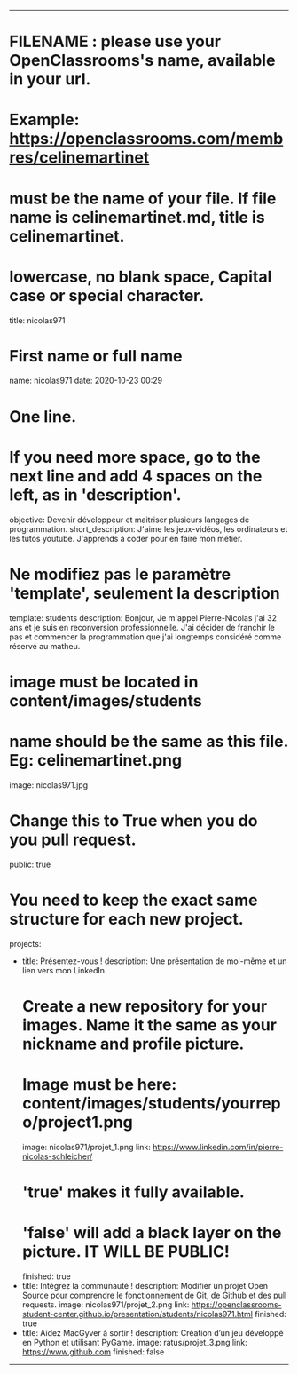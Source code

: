 ---

# FILENAME : please use your OpenClassrooms's name, available in your url.
# Example: https://openclassrooms.com/membres/celinemartinet
# must be the name of your file. If file name is celinemartinet.md, title is celinemartinet.
# lowercase, no blank space, Capital case or special character.
title: nicolas971

# First name or full name
name: nicolas971
date: 2020-10-23 00:29

# One line.
# If you need more space, go to the next line and add 4 spaces on the left, as in 'description'.
objective: Devenir développeur et maitriser plusieurs langages de programmation.
short_description: J'aime les jeux-vidéos, les ordinateurs et les tutos youtube. J'apprends à coder pour en faire mon métier.

# Ne modifiez pas le paramètre 'template', seulement la description
template: students
description:
    Bonjour,
	Je m'appel Pierre-Nicolas j'ai 32 ans et je suis en reconversion professionnelle.
	J'ai décider de franchir le pas et commencer la programmation que j'ai longtemps considéré
	comme réservé au matheu.	

# image must be located in content/images/students
# name should be the same as this file. Eg: celinemartinet.png
image: 	nicolas971.jpg

# Change this to True when you do you pull request.
public: true

# You need to keep the exact same structure for each new project.
projects:
  - title: Présentez-vous !
    description: Une présentation de moi-même et un lien vers mon LinkedIn.
    # Create a new repository for your images. Name it the same as your nickname and profile picture.
    # Image must be here: content/images/students/yourrepo/project1.png
    image: nicolas971/projet_1.png
    link: https://www.linkedin.com/in/pierre-nicolas-schleicher/
    # 'true' makes it fully available.
    # 'false' will add a black layer on the picture. IT WILL BE PUBLIC!
    finished: true
  - title: Intégrez la communauté !
    description: Modifier un projet Open Source pour comprendre le fonctionnement de Git, de Github et des pull requests. 
    image: nicolas971/projet_2.png
    link: https://openclassrooms-student-center.github.io/presentation/students/nicolas971.html
    finished: true
  - title: Aidez MacGyver à sortir !
    description: Création d’un jeu développé en Python et utilisant PyGame.
    image: ratus/projet_3.png
    link: https://www.github.com
    finished: false
---